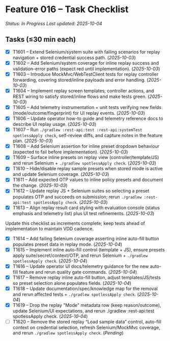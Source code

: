 # Feature 016 – Task Checklist

_Status: In Progress_
_Last updated: 2025-10-04_

## Tasks (≤30 min each)
- [x] T1601 – Extend Selenium/system suite with failing scenarios for replay navigation + stored credential success path. (_2025-10-03_)
- [x] T1602 – Add Selenium/system coverage for inline replay success and validation-error paths (expect red until implementation). (_2025-10-03_)
- [x] T1603 – Introduce MockMvc/WebTestClient tests for replay controller forwarding, covering stored/inline payloads and error handling. (_2025-10-03_)
- [x] T1604 – Implement replay screen templates, controller actions, and REST wiring to satisfy stored/inline flows and make tests green. (_2025-10-03_)
- [x] T1605 – Add telemetry instrumentation + unit tests verifying new fields (mode/outcome/fingerprint) for UI replay events. (_2025-10-03_)
- [x] T1606 – Update operator how-to guide and telemetry reference docs to describe UI replay usage. (_2025-10-03_)
- [x] T1607 – Run `./gradlew :rest-api:test :rest-api:systemTest spotlessApply check`, self-review diffs, and capture notes in the feature plan. (_2025-10-03_)
- [x] T1608 – Add Selenium assertion for inline preset dropdown behaviour (expected to fail before implementation). (_2025-10-03_)
- [x] T1609 – Surface inline presets on replay view (controller/template/JS) and rerun Selenium + `./gradlew spotlessApply check`. (_2025-10-03_)
- [x] T1610 – Hide/disable replay sample presets when stored mode is active and update Selenium coverage. (_2025-10-03_)
- [x] T1611 – Add expected OTP values to inline policy presets and document the change. (_2025-10-03_)
- [x] T1612 – Update replay JS + Selenium suites so selecting a preset populates OTP and succeeds on submission; rerun `./gradlew :rest-api:test spotlessApply check`. (_2025-10-03_)
- [x] T1613 – Align replay result card styling with evaluation console (status emphasis and telemetry list) plus UI test refinements. (_2025-10-03_)

Update this checklist as increments complete; keep tests ahead of implementation to maintain VDD cadence.
- [x] T1614 – Add failing Selenium coverage asserting inline auto-fill button populates preset data in replay mode. (_2025-10-04_)
- [x] T1615 – Implement inline auto-fill control (template + JS), ensure presets apply suite/secret/context/OTP, and rerun Selenium + `./gradlew spotlessApply check`. (_2025-10-04_)
- [x] T1616 – Update operator UI docs/telemetry guidance for the new auto-fill feature and rerun quality gate commands. (_2025-10-04_)
- [x] T1617 – Remove replay inline auto-fill button, adjust templates/JS/tests so preset selection alone populates fields. (_2025-10-04_)
- [x] T1618 – Update documentation/spec/knowledge map for the removal and rerun affected tests + `./gradlew spotlessApply check`. (_2025-10-04_)
- [x] T1619 – Drop the replay "Mode" metadata row (keep reason/outcome), update Selenium/UI expectations, and rerun ./gradlew :rest-api:test spotlessApply check. (_2025-10-04_)
- [ ] T1620 – Remove the stored replay “Load sample data” control, auto-fill context on credential selection, refresh Selenium/MockMvc coverage, and rerun `./gradlew spotlessApply check`. (_Pending_)
